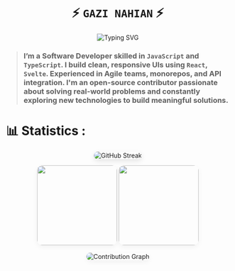 <div align="center">
  
# ⚡ ` GAZI NAHIAN ` ⚡

<picture>
  <!-- Dark Mode -->
  <source media="(prefers-color-scheme: dark)" 
          srcset="https://readme-typing-svg.herokuapp.com?font=Fira+Code&weight=700&size=28&pause=1000&center=true&color=39D353&lines=Software+Developer;OpenSource+Contributor;Problem+Solver">
  <!-- Light Mode -->
  <img src="https://readme-typing-svg.herokuapp.com?font=Fira+Code&weight=700&size=28&pause=1000&center=true&color=2C9AB7&lines=Software+Developer;Open+Source+Contributor;Problem+Solver" alt="Typing SVG">
</picture>

</div>

>### I’m a Software Developer skilled in `JavaScript` and `TypeScript`. I build clean, responsive UIs using `React`, `Svelte`. Experienced in Agile teams, monorepos, and API integration. I'm an open-source contributor passionate about solving real-world problems and constantly exploring new technologies to build meaningful solutions.

# 📊 Statistics :

<div align="center">
  <!-- GitHub Streak -->
  <picture>
    <source media="(prefers-color-scheme: dark)" 
            srcset="https://github-readme-streak-stats.herokuapp.com?user=Gazi2050&theme=github-dark&hide_border=true&stroke=39D353&background=00000000"/>
    <img src="https://github-readme-streak-stats.herokuapp.com?user=Gazi2050&theme=default&hide_border=true&stroke=2C9AB7&background=00000000" alt="GitHub Streak" style="border-radius:12px; box-shadow:0px 4px 12px rgba(0,0,0,0.1);" />
  </picture>
</div>

<p align="center">
    <picture>
      <source media="(prefers-color-scheme: dark)" 
              srcset="https://github-readme-stats-sigma-five.vercel.app/api?username=Gazi2050&show_icons=true&count_private=true&hide_border=true&title_color=39D353&icon_color=39D353&text_color=c9d1d9&bg_color=00000000&ring_color=39D353&card_width=495"/>
      <img height="180em" src="https://github-readme-stats-sigma-five.vercel.app/api?username=Gazi2050&show_icons=true&count_private=true&hide_border=true&title_color=2C9AB7&icon_color=2C9AB7&text_color=2C9AB7&bg_color=00000000&ring_color=2C9AB7&card_width=495" style="border-radius:12px; box-shadow:0px 4px 12px rgba(0,0,0,0.05);"/>
    </picture>
    <picture>
      <source media="(prefers-color-scheme: dark)" 
              srcset="https://github-readme-stats-sigma-five.vercel.app/api/top-langs/?username=Gazi2050&layout=compact&hide_border=true&title_color=39D353&text_color=39D353&bg_color=00000000"/>
      <img height="180em" src="https://github-readme-stats-sigma-five.vercel.app/api/top-langs/?username=Gazi2050&layout=compact&hide_border=true&title_color=2C9AB7&text_color=2C9AB7" style="border-radius:12px; box-shadow:0px 4px 12px rgba(0,0,0,0.05);"/>
    </picture>
</p>

<div align="center">
  <!-- Contribution Graph -->
  <picture>
    <!-- Dark Mode -->
    <source media="(prefers-color-scheme: dark)" 
            srcset="https://github-readme-activity-graph.vercel.app/graph?username=Gazi2050&theme=github-compact&area=true&hide_border=true&custom_title=Contribution%20Graph&color=39D353&bg_color=00000000"/>
    <!-- Light Mode -->
    <img src="https://github-readme-activity-graph.vercel.app/graph?username=Gazi2050&theme=react-dark&area=true&hide_border=true&custom_title=Contribution%20Graph&bg_color=ffffff&color=2C9AB7&title_color=2C9AB7&line=2C9AB7&point=145C73&area_color=A0DDE6" alt="Contribution Graph" style="border-radius:12px; box-shadow:0px 4px 12px rgba(0,0,0,0.05);"/>
  </picture>
</div>
